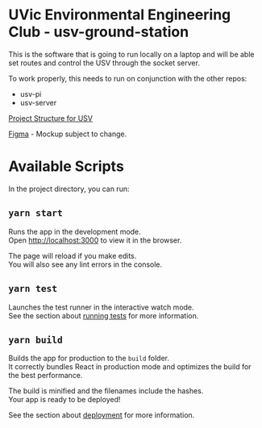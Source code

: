 # UVic Environmental Engineering Club - usv-ground-station

This is the software that is going to run locally on a laptop and will be able set routes and control the USV through the socket server.

To work properly, this needs to run on conjunction with the other repos:

- usv-pi
- usv-server

[Project Structure for USV](https://github.com/UVic-Environmental-Engineering-Club/USV-Pi/wiki/Project-Structure)

[Figma](https://www.figma.com/file/KwBBNtbOjbW7ulZv6U8vtd/USV-Ground-Station-GUI?node-id=0%3A1) - Mockup subject to change.

# Available Scripts

In the project directory, you can run:

## `yarn start`

Runs the app in the development mode.\
Open [http://localhost:3000](http://localhost:3000) to view it in the browser.

The page will reload if you make edits.\
You will also see any lint errors in the console.

## `yarn test`

Launches the test runner in the interactive watch mode.\
See the section about [running tests](https://facebook.github.io/create-react-app/docs/running-tests) for more information.

## `yarn build`

Builds the app for production to the `build` folder.\
It correctly bundles React in production mode and optimizes the build for the best performance.

The build is minified and the filenames include the hashes.\
Your app is ready to be deployed!

See the section about [deployment](https://facebook.github.io/create-react-app/docs/deployment) for more information.
